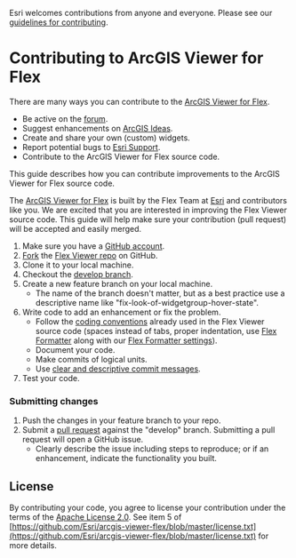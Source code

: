 Esri welcomes contributions from anyone and everyone. Please see our
[guidelines for contributing](https://github.com/esri/contributing).

# Contributing to ArcGIS Viewer for Flex

There are many ways you can contribute to the [ArcGIS Viewer for Flex](http://links.esri.com/flexviewer).

* Be active on the [forum](http://forums.arcgis.com/forums/111-ArcGIS-Viewer-for-Flex).
* Suggest enhancements on [ArcGIS Ideas](http://ideas.arcgis.com/).
* Create and share your own (custom) widgets.
* Report potential bugs to [Esri Support](http://support.esri.com/).
* Contribute to the ArcGIS Viewer for Flex source code.

This guide describes how you can contribute improvements to the ArcGIS Viewer for Flex source code.

The [ArcGIS Viewer for Flex](http://links.esri.com/flexviewer) is built by the Flex Team at [Esri](http://www.esri.com) and contributors like you. We are excited that you are interested in improving the Flex Viewer source code. This guide will help make sure your contribution (pull request) will be accepted and easily merged.

1. Make sure you have a [GitHub account](https://github.com/signup/free).
2. [Fork](https://help.github.com/articles/fork-a-repo) the [Flex Viewer repo](https://github.com/Esri/arcgis-viewer-flex/) on GitHub.
3. Clone it to your local machine.
4. Checkout the [develop branch](https://github.com/Esri/arcgis-viewer-flex/tree/develop).
5. Create a new feature branch on your local machine.
    * The name of the branch doesn't matter, but as a best practice use a descriptive name like "fix-look-of-widgetgroup-hover-state".
6. Write code to add an enhancement or fix the problem.  
    * Follow the [coding conventions][1] already used in the Flex Viewer source code (spaces instead of tabs, proper indentation, use [Flex Formatter](http://sourceforge.net/projects/flexformatter/files/) along with our [Flex Formatter settings](https://github.com/Esri/arcgis-viewer-flex/blob/develop/FlexFormatter.properties)).
    * Document your code.
    * Make commits of logical units.
    * Use [clear and descriptive commit messages](http://tbaggery.com/2008/04/19/a-note-about-git-commit-messages.html).
7. Test your code.

### Submitting changes
1. Push the changes in your feature branch to your repo.
2. Submit a [pull request](https://help.github.com/articles/using-pull-requests) against the "develop" branch.  Submitting a pull request will open a GitHub issue.
    * Clearly describe the issue including steps to reproduce; or if an enhancement, indicate the functionality you built.

## License
By contributing your code, you agree to license your contribution under the terms of the [Apache License 2.0](https://github.com/Esri/arcgis-viewer-flex/blob/master/license.txt).  See item 5 of [https://github.com/Esri/arcgis-viewer-flex/blob/master/license.txt](https://github.com/Esri/arcgis-viewer-flex/blob/master/license.txt) for more details.

[1]: https://github.com/Esri/arcgis-viewer-flex/wiki/Coding-Conventions
